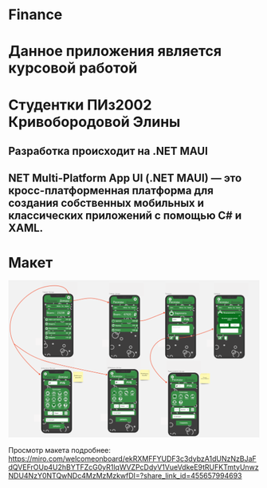 # Finance

# Данное приложения является курсовой работой 
# Студентки ПИз2002 Кривобородовой Элины 

## Разработка происходит на .NET MAUI

## NET Multi-Platform App UI (.NET MAUI) — это кросс-платформенная платформа для создания собственных мобильных и классических приложений с помощью C# и XAML.


# Макет
![ds](/docs/Finance.PNG)

Просмотр макета подробнее:
https://miro.com/welcomeonboard/ekRXMFFYUDF3c3dybzA1dUNzNzBJaFdQVEFrOUp4U2hBYTFZcG0yR1lqWVZPcDdyV1VueVdkeE9tRUFKTmtyUnwzNDU4NzY0NTQwNDc4MzMzMzkwfDI=?share_link_id=455657994693